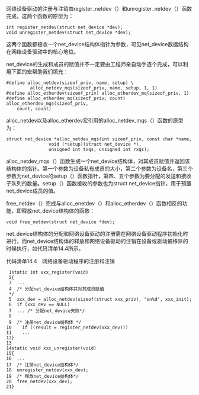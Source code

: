 网络设备驱动的注册与注销由register_netdev（）和unregister_netdev（）函数完成，这两个函数的原型为：

```
int register_netdev(struct net_device *dev);
void unregister_netdev(struct net_device *dev);
```

这两个函数都接收一个net_device结构体指针为参数，可见net_device数据结构在网络设备驱动中的核心地位。

net_device的生成和成员的赋值并不一定要由工程师亲自动手逐个完成，可以利用下面的宏帮助我们填充：

```
#define alloc_netdev(sizeof_priv, name, setup) \
         alloc_netdev_mqs(sizeof_priv, name, setup, 1, 1)
#define alloc_etherdev(sizeof_priv) alloc_etherdev_mq(sizeof_priv, 1)
#define alloc_etherdev_mq(sizeof_priv, count) alloc_etherdev_mqs(sizeof_priv,
    count, count)
```

alloc_netdev以及alloc_etherdev宏引用的alloc_netdev_mqs（）函数的原型为：

```
struct net_device *alloc_netdev_mqs(int sizeof_priv, const char *name,
                void (*setup)(struct net_device *),
                unsigned int txqs, unsigned int rxqs);
```

alloc_netdev_mqs（）函数生成一个net_device结构体，对其成员赋值并返回该结构体的指针。第一个参数为设备私有成员的大小，第二个参数为设备名，第三个参数为net_device的setup（）函数指针，第四、五个参数为要分配的发送和接收子队列的数量。setup（）函数接收的参数也为struct net_device指针，用于预置net_device成员的值。

free_netdev（）完成与alloc_enetdev（）和alloc_etherdev（）函数相反的功能，即释放net_device结构体的函数：

```
void free_netdev(struct net_device *dev);
```

net_device结构体的分配和网络设备驱动的注册需在网络设备驱动程序初始化时进行，而net_device结构体的释放和网络设备驱动的注销在设备或驱动被移除的时候执行，如代码清单14.4所示。

代码清单14.4　网络设备驱动程序的注册和注销

```
 1static int xxx_register(void)
 2{
 3  ...
 4  /* 分配net_device结构体并对其成员赋值
 */
 5  xxx_dev = alloc_netdev(sizeof(struct xxx_priv), "sn%d", xxx_init);
 6  if (xxx_dev == NULL)
 7  ... /* 分配net_device失败*/
 8
 9  /* 注册net_device结构体 */
10    if ((result = register_netdev(xxx_dev)))
11    ...
12}
13
14static void xxx_unregister(void)
15{
16  ...
17  /* 注销net_device结构体*/
18  unregister_netdev(xxx_dev);
19  /* 释放net_device结构体*/
20  free_netdev(xxx_dev);
21}
```

